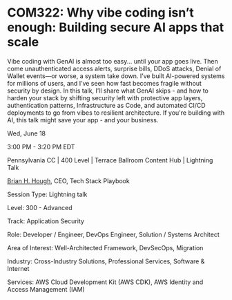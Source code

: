 # COM322: Why vibe coding isn’t enough: Building secure AI apps that scale

Vibe coding with GenAI is almost too easy... until your app goes live. Then come unauthenticated access alerts, surprise bills, DDoS attacks, Denial of Wallet events—or worse, a system take down. I’ve built AI-powered systems for millions of users, and I’ve seen how fast becomes fragile without security by design. In this talk, I’ll share what GenAI skips - and how to harden your stack by shifting security left with protective app layers, authentication patterns, Infrastructure as Code, and automated CI/CD deployments to go from vibes to resilient architecture. If you're building with AI, this talk might save your app - and your business.

Wed, June 18

3:00 PM - 3:20 PM EDT

Pennsylvania CC | 400 Level | Terrace Ballroom Content Hub | Lightning Talk

[Brian H. Hough](https://linkedin.com/in/brianhhough), CEO, Tech Stack Playbook

Session Type: Lightning talk

Level: 300 - Advanced

Track: Application Security

Role: Developer / Engineer, DevOps Engineer, Solution / Systems Architect

Area of Interest: Well-Architected Framework, DevSecOps, Migration

Industry: Cross-Industry Solutions, Professional Services, Software & Internet

Services: AWS Cloud Development Kit (AWS CDK), AWS Identity and Access Management (IAM)
